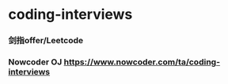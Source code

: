 # coding-interviews
### 剑指offer/Leetcode
### Nowcoder OJ https://www.nowcoder.com/ta/coding-interviews
